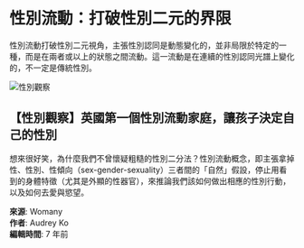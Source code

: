 # 性別流動：打破性別二元的界限

性別流動打破性別二元視角，主張性別認同是動態變化的，並非局限於特定的一種，而是在兩者或以上的狀態之間流動。這一流動是在連續的性別認同光譜上變化的，不一定是傳統性別。

![性別觀察](https://womany.net/cdn-cgi/image/w=600,h=315,fit=cover,f=auto/https://castle.womany.net/images/articles/14162/womany_xing_bie_guan_cha_3_1502942308-7727-8912.jpg)

## 【性別觀察】英國第一個性別流動家庭，讓孩子決定自己的性別

想來很好笑，為什麼我們不曾懷疑粗糙的性別二分法？性別流動概念，即主張拿掉性、性別、性傾向（sex-gender-sexuality）三者間的「自然」假設，停止用看到的身體特徵（尤其是外顯的性器官），來推論我們該如何做出相應的性別行動，以及如何去愛與慾望。

**來源**: Womany  
**作者**: Audrey Ko  
**編輯時間**: 7 年前  